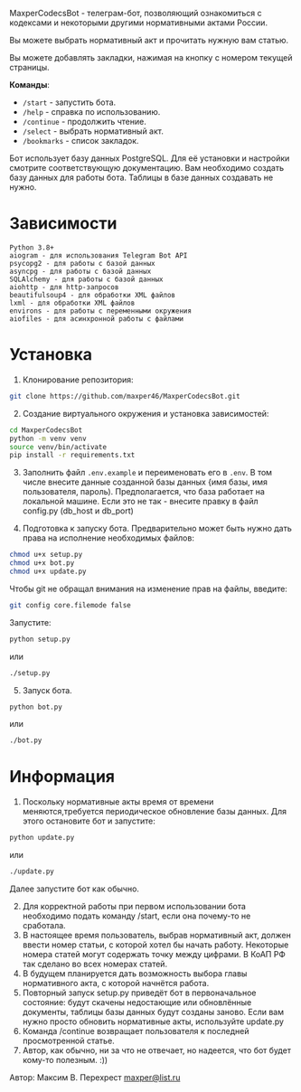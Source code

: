 MaxperCodecsBot - телеграм-бот, позволяющий ознакомиться с кодексами и некоторыми другими нормативными актами России.

Вы можете выбрать нормативный акт и прочитать нужную вам статью.

Вы можете добавлять закладки, нажимая на кнопку с номером текущей страницы.

**Команды**:

 - `/start` - запустить бота.
 - `/help` - справка по использованию.
 - `/continue` - продолжить чтение.
 - `/select` - выбрать нормативный акт.
 - `/bookmarks` - список закладок.


Бот использует базу данных PostgreSQL. Для её установки и настройки смотрите соответствующую документацию.
Вам необходимо создать базу данных для работы бота. Таблицы в базе данных создавать не нужно.

# Зависимости 

    Python 3.8+
    aiogram - для использования Telegram Bot API
    psycopg2 - для работы с базой данных
    asyncpg - для работы с базой данных
    SQLAlchemy - для работы с базой данных
    aiohttp - для http-запросов
    beautifulsoup4 - для обработки XML файлов
    lxml - для обработки XML файлов
    environs - для работы с переменными окружения
    aiofiles - для асинхронной работы с файлами

# Установка

1. Клонирование репозитория:

```bash
git clone https://github.com/maxper46/MaxperCodecsBot.git
```

2. Создание виртуального окружения и установка зависимостей:

```bash
cd MaxperCodecsBot
python -m venv venv
source venv/bin/activate
pip install -r requirements.txt
```
3. Заполнить файл `.env.example` и переименовать его в `.env`.
В том числе внесите данные созданной базы данных {имя базы, имя пользователя, пароль). Предполагается, что база работает на локальной машине.
Если это не так - внесите правку в файл config.py (db_host и db_port)

4. Подготовка к запуску бота.
    Предварительно может быть нужно дать права на исполнение необходимых файлов:
```bash
chmod u+x setup.py
chmod u+x bot.py
chmod u+x update.py
```

Чтобы git не обращал внимания на изменение прав на файлы, введите:
```bash
git config core.filemode false
```

Запустите:

```bash
python setup.py
```
или
```bash
./setup.py
```
 
5. Запуск бота.
```bash
python bot.py
```
или
```bash
./bot.py
```

# Информация

1. Поскольку нормативные акты время от времени меняются,требуется периодическое обновление базы данных.
Для этого остановите бот и запустите:
```bash
python update.py
```
или
```bash
./update.py
```
Далее запустите бот как обычно.

2. Для корректной работы при первом использовании бота необходимо подать команду /start, если она почему-то не сработала.
3. В настоящее время пользователь, выбрав нормативный акт, должен ввести номер статьи, с которой хотел бы начать работу.
Некоторые номера статей могут содержать точку между цифрами. В КоАП РФ так сделано во всех номерах статей.
4. В будущем планируется дать возможность выбора главы нормативного акта, с которой начнётся работа.
5. Повторный запуск setup.py приведёт бот в первоначальное состояние: будут скачeны недостающие или обновлённые документы, таблицы базы данных будут созданы заново. Если вам нужно просто обновить нормативные акты, используйте update.py 
6. Команда /continue возвращает пользователя к последней просмотренной статье.
7. Автор, как обычно, ни за что не отвечает, но надеется, что бот будет кому-то полезным. :))

Автор: Максим В. Перехрест <maxper@list.ru>
